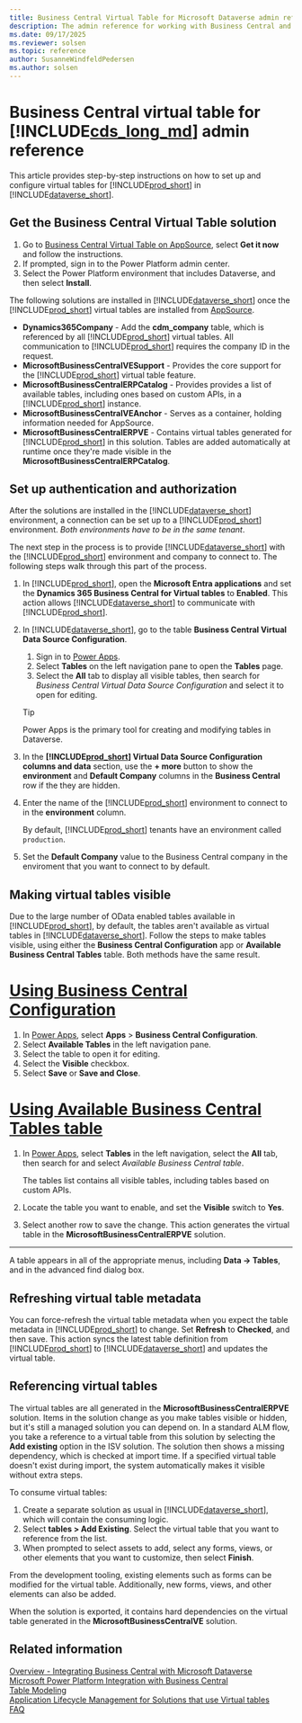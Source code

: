 ```yaml
---
title: Business Central Virtual Table for Microsoft Dataverse admin reference
description: The admin reference for working with Business Central and Microsoft Dataverse tables.
ms.date: 09/17/2025
ms.reviewer: solsen
ms.topic: reference
author: SusanneWindfeldPedersen
ms.author: solsen
---
```


# Business Central virtual table for [!INCLUDE[cds_long_md](../includes/cds_long_md.md)] admin reference

This article provides step-by-step instructions on how to set up and configure virtual tables for [!INCLUDE[prod_short](../developer/includes/prod_short.md)] in [!INCLUDE[dataverse_short](../includes/dataverse_short.md)].

## Get the Business Central Virtual Table solution

1. Go to [Business Central Virtual Table on AppSource](https://appsource.microsoft.com/product/dynamics-365/microsoftdynsmb.businesscentral_virtualentity), select **Get it now** and follow the instructions.
1. If prompted, sign in to the Power Platform admin center.
1. Select the Power Platform environment that includes Dataverse, and then select **Install**.

The following solutions are installed in [!INCLUDE[dataverse_short](../includes/dataverse_short.md)] once the [!INCLUDE[prod_short](../developer/includes/prod_short.md)] virtual tables are installed from [AppSource](https://appsource.microsoft.com/product/dynamics-365/microsoftdynsmb.businesscentral_virtualentity).

- **Dynamics365Company** - Add the **cdm_company** table, which is referenced by all [!INCLUDE[prod_short](../developer/includes/prod_short.md)] virtual tables. All communication to [!INCLUDE[prod_short](../developer/includes/prod_short.md)] requires the company ID in the request. 
- **MicrosoftBusinessCentralVESupport** - Provides the core support for the [!INCLUDE[prod_short](../developer/includes/prod_short.md)] virtual table feature.
- **MicrosoftBusinessCentralERPCatalog** - Provides provides a list of available tables, including ones based on custom APIs, in a [!INCLUDE[prod_short](../developer/includes/prod_short.md)] instance.
- **MicrosoftBusinessCentralVEAnchor** - Serves as a container, holding information needed for AppSource. 
- **MicrosoftBusinessCentralERPVE** - Contains virtual tables generated for [!INCLUDE[prod_short](../developer/includes/prod_short.md)] in this solution. Tables are added automatically at runtime once they're made visible in the **MicrosoftBusinessCentralERPCatalog**.

## Set up authentication and authorization

After the solutions are installed in the [!INCLUDE[dataverse_short](../includes/dataverse_short.md)] environment, a connection can be set up to a [!INCLUDE[prod_short](../developer/includes/prod_short.md)] environment. *Both environments have to be in the same tenant*.  

The next step in the process is to provide [!INCLUDE[dataverse_short](../includes/dataverse_short.md)] with the [!INCLUDE[prod_short](../developer/includes/prod_short.md)] environment and company to connect to. The following steps walk through this part of the process.

1. In [!INCLUDE[prod_short](../developer/includes/prod_short.md)], open the **Microsoft Entra applications** and set the **Dynamics 365 Business Central for Virtual tables** to **Enabled**. This action allows [!INCLUDE[dataverse_short](../includes/dataverse_short.md)] to communicate with [!INCLUDE[prod_short](../developer/includes/prod_short.md)].

1. In [!INCLUDE[dataverse_short](../includes/dataverse_short.md)], go to the table **Business Central Virtual Data Source Configuration**.

   1. Sign in to [Power Apps](https://make.powerapps.com).
   1. Select **Tables** on the left navigation pane to open the **Tables** page.
   1. Select the **All** tab to display all visible tables, then search for *Business Central Virtual Data Source Configuration* and select it to open for editing.

   > [!TIP]
   > Power Apps is the primary tool for creating and modifying tables in Dataverse.

1. In the **[!INCLUDE[prod_short](../developer/includes/prod_short.md)] Virtual Data Source Configuration columns and data** section, use the **+ more** button to show the **environment** and **Default Company** columns in the **Business Central** row if the they are hidden.
1. Enter the name of the [!INCLUDE[prod_short](../developer/includes/prod_short.md)] environment to connect to in the **environment** column.

   By default, [!INCLUDE[prod_short](../developer/includes/prod_short.md)] tenants have an environment called `production`.

1. Set the **Default Company** value to the Business Central company in the enviroment that you want to connect to by default.

## Making virtual tables visible

Due to the large number of OData enabled tables available in [!INCLUDE[prod_short](../developer/includes/prod_short.md)], by default, the tables aren't available as virtual tables in [!INCLUDE[dataverse_short](../includes/dataverse_short.md)]. Follow the steps to make tables visible, using either the **Business Central Configuration** app or **Available Business Central Tables** table. Both methods have the same result.

# [Using Business Central Configuration](#tab/bcconfig)

1. In [Power Apps](https://make.powerapps.com), select **Apps** > **Business Central Configuration**.
1. Select **Available Tables** in the left navigation pane.
1. Select the table to open it for editing.
1. Select the **Visible** checkbox.
1. Select **Save** or **Save and Close**.

# [Using Available Business Central Tables table](#tab/bctables)

1. In [Power Apps](https://make.powerapps.com), select **Tables** in the left navigation, select the **All** tab, then search for and select *Available Business Central table*.

    The tables list contains all visible tables, including tables based on custom APIs.

1. Locate the table you want to enable, and set the **Visible** switch to **Yes**.
1. Select another row to save the change. This action generates the virtual table in the **MicrosoftBusinessCentralERPVE** solution.

---

A table appears in all of the appropriate menus, including **Data -> Tables**, and in the advanced find dialog box.

## Refreshing virtual table metadata

You can force-refresh the virtual table metadata when you expect the table metadata in [!INCLUDE[prod_short](../developer/includes/prod_short.md)] to change. Set **Refresh** to **Checked**, and then save. This action syncs the latest table definition from [!INCLUDE[prod_short](../developer/includes/prod_short.md)] to [!INCLUDE[dataverse_short](../includes/dataverse_short.md)] and updates the virtual table.

## Referencing virtual tables

The virtual tables are all generated in the **MicrosoftBusinessCentralERPVE** solution. Items in the solution change as you make tables visible or hidden, but it's still a managed solution you can depend on. In a standard ALM flow, you take a reference to a virtual table from this solution by selecting the **Add existing** option in the ISV solution. The solution then shows a missing dependency, which is checked at import time. If a specified virtual table doesn't exist during import, the system automatically makes it visible without extra steps.

To consume virtual tables:

1. Create a separate solution as usual in [!INCLUDE[dataverse_short](../includes/dataverse_short.md)], which will contain the consuming logic.
1. Select **tables \> Add Existing**. Select the virtual table that you want to reference from the list.
1. When prompted to select assets to add, select any forms, views, or other elements that you want to customize, then select **Finish**.

From the development tooling, existing elements such as forms can be modified for the virtual table. Additionally, new forms, views, and other elements can also be added.

When the solution is exported, it contains hard dependencies on the virtual table generated in the **MicrosoftBusinessCentralVE** solution.

## Related information

[Overview - Integrating Business Central with Microsoft Dataverse](../developer/dataverse-integration-overview.md)  
[Microsoft Power Platform Integration with Business Central](powerplat-overview.md)  
[Table Modeling](powerplat-entity-modeling.md)  
[Application Lifecycle Management for Solutions that use Virtual tables](powerplat-app-lifecycle-management.md)  
[FAQ](powerplat-faq.md)
